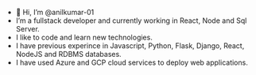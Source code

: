 - 👋 Hi, I’m @anilkumar-01
- I’m a fullstack developer and currently working in React, Node and Sql Server.
- I like to code and learn new technologies.
- I have previous experince in Javascript, Python, Flask, Django, React, NodeJS and RDBMS databases.
- I have used Azure and GCP cloud services to deploy web applications.

<!---
anilkumar-01/anilkumar-01 is a ✨ special ✨ repository because its `README.md` (this file) appears on your GitHub profile.
You can click the Preview link to take a look at your changes.
--->

